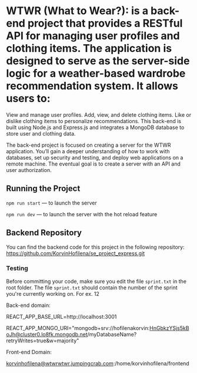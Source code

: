 # WTWR (What to Wear?): is a back-end project that provides a RESTful API for managing user profiles and clothing items. The application is designed to serve as the server-side logic for a weather-based wardrobe recommendation system. It allows users to:

View and manage user profiles.
Add, view, and delete clothing items.
Like or dislike clothing items to personalize recommendations.
This back-end is built using Node.js and Express.js and integrates a MongoDB database to store user and clothing data.

The back-end project is focused on creating a server for the WTWR application. You’ll gain a deeper understanding of how to work with databases, set up security and testing, and deploy web applications on a remote machine. The eventual goal is to create a server with an API and user authorization.

## Running the Project

`npm run start` — to launch the server

`npm run dev` — to launch the server with the hot reload feature

## Backend Repository

You can find the backend code for this project in the following repository: https://github.com/KorvinHofilena/se_project_express.git

### Testing

Before committing your code, make sure you edit the file `sprint.txt` in the root folder. The file `sprint.txt` should contain the number of the sprint you're currently working on. For ex. 12

Back-end domain:

REACT_APP_BASE_URL=http://localhost:3001

REACT_APP_MONGO_URI="mongodb+srv://hofilenakorvin:HnGbkzYSjs5kBoJh@cluster0.lo8fk.mongodb.net/myDatabaseName?retryWrites=true&w=majority"

Front-end Domain:

korvinhofilena@wtwrwtwr.jumpingcrab.com:/home/korvinhofilena/frontend
